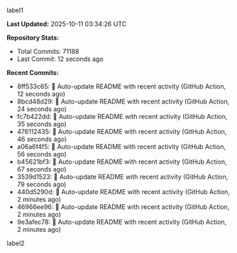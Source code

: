 
label1 
<!-- ACTIVITY_START -->
**Last Updated:** 2025-10-11 03:34:26 UTC

**Repository Stats:**
- Total Commits: 71188
- Last Commit: 12 seconds ago

**Recent Commits:**
- 8ff533c65: 🤖 Auto-update README with recent activity (GitHub Action, 12 seconds ago)
- 8bcd48d29: 🤖 Auto-update README with recent activity (GitHub Action, 24 seconds ago)
- fc7b422dd: 🤖 Auto-update README with recent activity (GitHub Action, 35 seconds ago)
- 476112435: 🤖 Auto-update README with recent activity (GitHub Action, 46 seconds ago)
- a06a6f4f5: 🤖 Auto-update README with recent activity (GitHub Action, 56 seconds ago)
- b45621bf3: 🤖 Auto-update README with recent activity (GitHub Action, 67 seconds ago)
- 3539d1523: 🤖 Auto-update README with recent activity (GitHub Action, 79 seconds ago)
- 440d5290d: 🤖 Auto-update README with recent activity (GitHub Action, 2 minutes ago)
- 46966ee96: 🤖 Auto-update README with recent activity (GitHub Action, 2 minutes ago)
- 9e3afec78: 🤖 Auto-update README with recent activity (GitHub Action, 2 minutes ago)
<!-- ACTIVITY_END -->

label2
